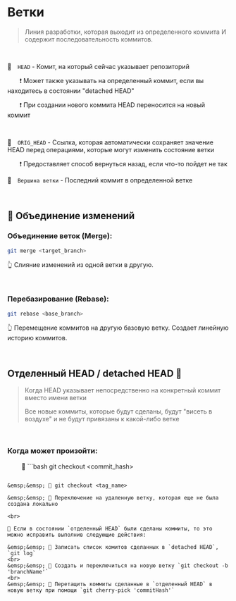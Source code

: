 # Ветки
> Линия разработки, которая выходит из определенного коммита И содержит последовательность коммитов.
> 
<br>

🔵&emsp;`HEAD`  - Комит, на который сейчас указывает репозиторий

&emsp;&emsp;❗️ Может также указывать на определенный коммит, если вы находитесь в состоянии "detached HEAD"

&emsp;&emsp;❗️ При создании нового коммита HEAD переносится на новый коммит

<br>

🔵&emsp;`ORIG_HEAD`  - Cсылка, которая автоматически сохраняет значение HEAD перед операциями, которые могут изменить состояние ветки

 &emsp;&emsp;❗️ Предоставляет способ вернуться назад, если что-то пойдет не так
<br>

🔵&emsp;`Вершина ветки`  - Последний коммит в определенной ветке


<br>


## 🚩 Объединение изменений

### Объединение веток (Merge):

  ```bash
  git merge <target_branch>
  ```
👆 Слияние изменений из одной ветки в другую.

<br>

### Перебазирование (Rebase):

  ```bash
  git rebase <base_branch>
  ```
👆 Перемещение коммитов на другую базовую ветку.
Создает линейную историю коммитов.



<br>

## Отделенный HEAD / detached HEAD 🛑
> Когда HEAD указывает непосредственно на конкретный коммит вместо имени ветки
> 
> Все новые коммиты, которые будут сделаны, будут "висеть в воздухе" и не будут привязаны к какой-либо ветке

<br>

### Когда может произойти:
&emsp;&emsp; 🔸   ```bash
  git checkout <commit_hash>
  ```

&emsp;&emsp; 🔸 git checkout <tag_name>

&emsp;&emsp; 🔸 Переключение на удаленную ветку, которая еще не была создана локально

<br>

💊 Если в состоянии `отделенный HEAD` были сделаны коммиты, то это можно исправить выполнив следующие действия: 

&emsp;&emsp; 🎯 Записать список комитов сделанных в `detached HEAD`, `git log`  
<br>
&emsp;&emsp; 🎯 Создать и переключиться на новую ветку `git checkout -b 'branchName'`  
<br>
&emsp;&emsp; 🎯 Перетащить коммиты сделанные в `отделенный HEAD` в новую ветку при помощи `git cherry-pick 'commitHash'` 
